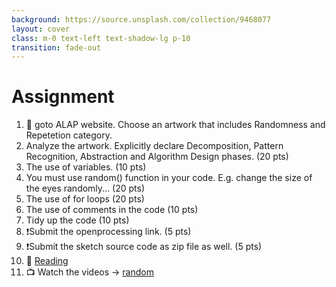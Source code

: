 ```yaml
---
background: https://source.unsplash.com/collection/9468077
layout: cover
class: m-0 text-left text-shadow-lg p-10
transition: fade-out
---
```


# Assignment

1. 👀 goto ALAP website. Choose an artwork that includes Randomness and Repetetion category. 
2. Analyze the artwork. Explicitly declare Decomposition, Pattern Recognition, Abstraction and Algorithm Design phases. (20 pts)
3. The use of variables. (10 pts)
4. You must use random() function in your code. E.g. change the size of the eyes randomly... (20 pts)
5. The use of for loops (20 pts)
6. The use of comments in the code (10 pts)
7. Tidy up the code (10 pts) 
6. ❗Submit the openprocessing link. (5 pts)
7. ❗Submit the sketch source code as zip file as well. (5 pts)
8. 📖 [Reading](https://serviceplan.blog/en/2017/08/so-what-does-a-creative-coder-do/)
9. 📺 Watch the videos → [random](https://thecodingtrain.com/tracks/code-programming-with-p5-js/code/2-variables/4-random)

